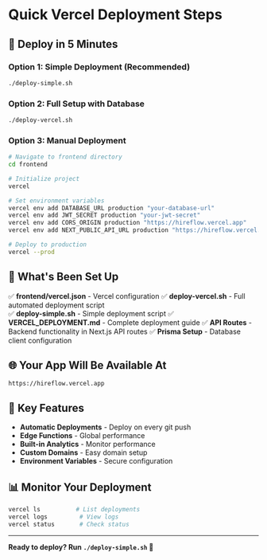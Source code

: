 # Quick Vercel Deployment Steps

## 🚀 Deploy in 5 Minutes

### Option 1: Simple Deployment (Recommended)
```bash
./deploy-simple.sh
```

### Option 2: Full Setup with Database
```bash
./deploy-vercel.sh
```

### Option 3: Manual Deployment
```bash
# Navigate to frontend directory
cd frontend

# Initialize project
vercel

# Set environment variables
vercel env add DATABASE_URL production "your-database-url"
vercel env add JWT_SECRET production "your-jwt-secret"
vercel env add CORS_ORIGIN production "https://hireflow.vercel.app"
vercel env add NEXT_PUBLIC_API_URL production "https://hireflow.vercel.app/api"

# Deploy to production
vercel --prod
```

## 📁 What's Been Set Up

✅ **frontend/vercel.json** - Vercel configuration
✅ **deploy-vercel.sh** - Full automated deployment script  
✅ **deploy-simple.sh** - Simple deployment script
✅ **VERCEL_DEPLOYMENT.md** - Complete deployment guide
✅ **API Routes** - Backend functionality in Next.js API routes
✅ **Prisma Setup** - Database client configuration

## 🌐 Your App Will Be Available At
`https://hireflow.vercel.app`

## 🔧 Key Features
- **Automatic Deployments** - Deploy on every git push
- **Edge Functions** - Global performance
- **Built-in Analytics** - Monitor performance
- **Custom Domains** - Easy domain setup
- **Environment Variables** - Secure configuration

## 📊 Monitor Your Deployment
```bash
vercel ls          # List deployments
vercel logs         # View logs
vercel status       # Check status
```

---
**Ready to deploy? Run `./deploy-simple.sh` 🚀**
